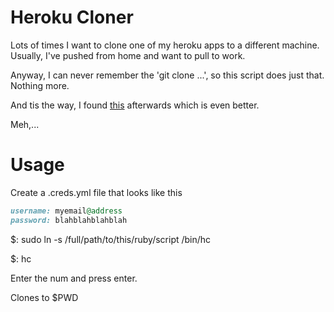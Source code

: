 # Heroku Cloner

Lots of times I want to clone one of my heroku apps to a different
machine. Usually, I've pushed from home and want to pull to work.

Anyway, I can never remember the 'git clone ...', so this script does
just that. Nothing more.

And tis the way, I found [this](http://github.com/ddollar/heroku-clone)
afterwards which is even better.

Meh,...

# Usage
Create a .creds.yml file that looks like this

```ruby
username: myemail@address
password: blahblahblahblah
```

$: sudo ln -s /full/path/to/this/ruby/script /bin/hc

$: hc

Enter the num and press enter.

Clones to $PWD

